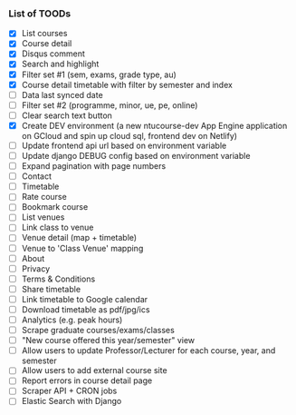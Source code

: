 ### List of TOODs

- [x] List courses
- [x] Course detail
- [x] Disqus comment
- [x] Search and highlight
- [x] Filter set #1 (sem, exams, grade type, au)
- [x] Course detail timetable with filter by semester and index
- [ ] Data last synced date
- [ ] Filter set #2 (programme, minor, ue, pe, online)
- [ ] Clear search text button
- [x] Create DEV environment (a new ntucourse-dev App Engine application on GCloud and spin up cloud sql, frontend dev on Netlify)
- [ ] Update frontend api url based on environment variable
- [ ] Update django DEBUG config based on environment variable
- [ ] Expand pagination with page numbers
- [ ] Contact
- [ ] Timetable
- [ ] Rate course
- [ ] Bookmark course
- [ ] List venues
- [ ] Link class to venue
- [ ] Venue detail (map + timetable)
- [ ] Venue to 'Class Venue' mapping
- [ ] About
- [ ] Privacy
- [ ] Terms & Conditions
- [ ] Share timetable
- [ ] Link timetable to Google calendar
- [ ] Download timetable as pdf/jpg/ics
- [ ] Analytics (e.g. peak hours)
- [ ] Scrape graduate courses/exams/classes
- [ ] "New course offered this year/semester" view
- [ ] Allow users to update Professor/Lecturer for each course, year, and semester
- [ ] Allow users to add external course site
- [ ] Report errors in course detail page
- [ ] Scraper API + CRON jobs
- [ ] Elastic Search with Django